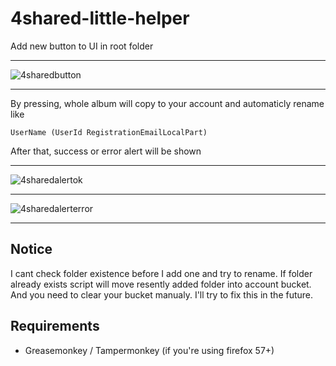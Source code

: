# 4shared-little-helper
Add new button to UI in root folder
___
![4sharedbutton](https://user-images.githubusercontent.com/7706408/32138136-9fde3d22-bc36-11e7-8a80-97d1b8de0b1b.png)
___
By pressing, whole album will copy to your account and automaticly rename like

    UserName (UserId RegistrationEmailLocalPart)
    
After that, success or error alert will be shown
___
![4sharedalertok](https://user-images.githubusercontent.com/7706408/32138295-ceb656e6-bc38-11e7-825b-c119484c28cc.png)
___
![4sharedalerterror](https://user-images.githubusercontent.com/7706408/32138294-ce943958-bc38-11e7-8ba0-2b85a3b3da7f.png)
___
## Notice
I cant check folder existence before I add one and try to rename. If folder already exists script will move resently added folder
into account bucket. And you need to clear your bucket manualy. I'll try to fix this in the future.

## Requirements
* Greasemonkey / Tampermonkey (if you're using firefox 57+)
